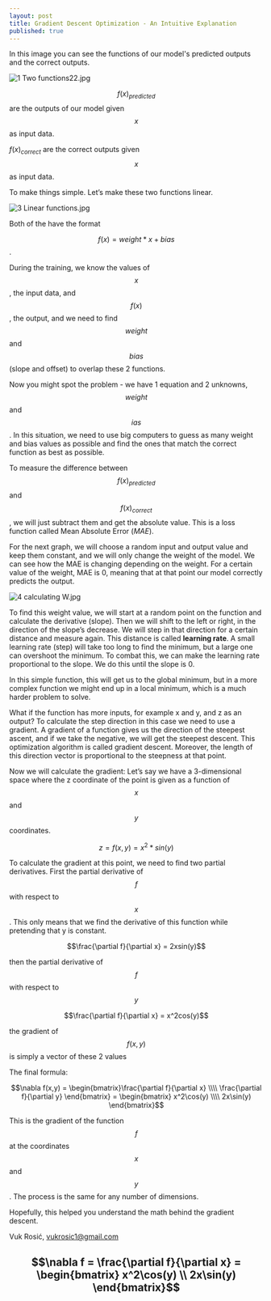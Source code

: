 ```yaml
---
layout: post
title: Gradient Descent Optimization - An Intuitive Explanation
published: true
---
```

In this image you can see the functions of our model's predicted outputs and the correct outputs.

![1 Two functions22.jpg](https://raw.githubusercontent.com/vukrosic/vukrosic.github.io/master/BlogImages/Gradient%20Descent/1%20Two%20functions22.jpg)


$$f(x)_{predicted}$$                    are the outputs of our model given $$x$$ as input data. 



$f(x)_{correct}$ are the correct outputs given $$x$$ as input data.


To make things simple. Let’s make these two functions linear.

![3 Linear functions.jpg](https://github.com/vukrosic/vukrosic.github.io/blob/master/BlogImages/Gradient%20Descent/3%20Linear%20functions.jpg?raw=true)


Both of the have the format

$$f(x)=weight*x+bias$$.


During the training, we know the values of $$x$$, the input data, and $$f(x)$$, the output, and we need to find $$weight$$ and $$bias$$ (slope and offset) to overlap these 2 functions.

Now you might spot the problem - we have 1 equation and 2 unknowns, $$weight$$ and $$ias$$. In this situation, we need to use big computers to guess as many weight and bias values as possible and find the ones that match the correct function as best as possible.

To measure the difference between $$f(x)_{predicted}$$ and $$f(x)_{correct}$$, we will just subtract them and get the absolute value. This is a loss function called Mean Absolute Error (_MAE_).

For the next graph, we will choose a random input and output value and keep them constant, and we will only change the weight of the model. We can see how the MAE is changing depending on the weight. For a certain value of the weight, MAE is 0, meaning that at that point our model correctly predicts the output.

![4 calculating W.jpg](https://raw.githubusercontent.com/vukrosic/vukrosic.github.io/master/BlogImages/Gradient%20Descent/5%20Difference.jpg)


To find this weight value, we will start at a random point on the function and calculate the derivative (slope). Then we will shift to the left or right, in the direction of the slope’s decrease. We will step in that direction for a certain distance and measure again. This distance is called **learning rate**. A small learning rate (step) will take too long to find the minimum, but a large one can overshoot the minimum. To combat this, we can make the learning rate proportional to the slope. We do this until the slope is 0.


In this simple function, this will get us to the global minimum, but in a more complex function we might end up in a local minimum, which is a much harder problem to solve.

What if the function has more inputs, for example x and y, and z as an output? To calculate the step direction in this case we need to use a gradient. A gradient of a function gives us the direction of the steepest ascent, and if we take the negative, we will get the steepest descent. This optimization algorithm is called gradient descent. Moreover, the length of this direction vector is proportional to the steepness at that point.

Now we will calculate the gradient:
Let’s say we have a 3-dimensional space where the z coordinate of the point is given as a function of $$x$$ and $$y$$ coordinates.

$$z = f(x,y) = x^2*sin(y)$$

To calculate the gradient at this point, we need to find two partial derivatives.
First the partial derivative of $$f$$ with respect to $$x$$. This only means that we find the derivative of this function while pretending that y is constant.

$$\frac{\partial f}{\partial x} = 2xsin(y)$$

then the partial derivative of $$f$$ with respect to $$y$$

$$\frac{\partial f}{\partial x} = x^2cos(y)$$

the gradient of $$f(x,y)$$ is simply a vector of these 2 values


The final formula:

$$\nabla f(x,y) = \begin{bmatrix}\frac{\partial f}{\partial x} \\\\ \frac{\partial f}{\partial y}
\end{bmatrix} = \begin{bmatrix} x^2\cos(y) \\\\ 2x\sin(y) \end{bmatrix}$$

This is the gradient of the function $$f$$ at the coordinates $$x$$ and $$y$$. The process is the same for any number of dimensions.

Hopefully, this helped you understand the math behind the gradient descent. 

Vuk Rosić,
vukrosic1@gmail.com



$$\nabla f = \frac{\partial f}{\partial x} = \begin{bmatrix} x^2\cos(y) \\ 2x\sin(y) \end{bmatrix}$$
-------------------------
